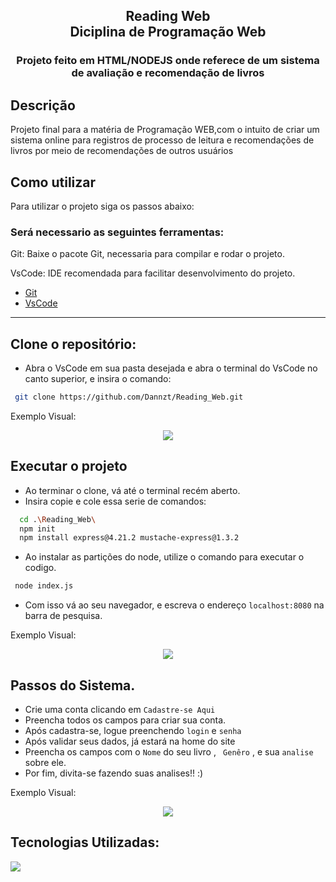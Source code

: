 
 <h2 align="center">Reading Web <br> Diciplina de Programação Web  </a> </h2>
    
 <h3 align="center">Projeto feito em HTML/NODEJS onde referece de um sistema de avaliação e recomendação de livros </a> </h3>


## Descrição
Projeto final para a matéria de Programação WEB,com o intuito de criar um sistema online para registros de processo de leitura e recomendações de livros por meio de recomendações de outros usuários

## Como utilizar 
Para utilizar o projeto siga os passos abaixo: 

### Será necessario as seguintes ferramentas: 
Git: Baixe o pacote Git, necessaria para compilar e rodar o projeto.

VsCode: IDE recomendada para facilitar desenvolvimento do projeto.

- [Git](https://git-scm.com/downloads)
- [VsCode](https://code.visualstudio.com) 
 
 ------------------
 ## Clone o repositório: 
 - Abra o VsCode em sua pasta desejada e abra o terminal do VsCode no canto superior, e insira o comando: 
 ```bash
  git clone https://github.com/Dannzt/Reading_Web.git
```
Exemplo Visual: 
<p align="center">
<img  src="https://i.imgur.com/FsHi8R1.gif"
</p>

## Executar o projeto 
- Ao terminar o clone, vá até o terminal recém aberto.
- Insira copie e cole essa serie de comandos: 
```bash
  cd .\Reading_Web\
  npm init 
  npm install express@4.21.2 mustache-express@1.3.2
```
- Ao instalar as partições do node, utilize o comando para executar o codigo.
 ```bash
  node index.js
```
- Com isso vá ao seu navegador, e escreva o endereço ``` localhost:8080 ``` na barra de pesquisa.

Exemplo Visual: 
<p align="center">
<img  src="https://i.imgur.com/nyelrnc.gif"
</p>

## Passos do Sistema.
- Crie uma conta clicando em ``` Cadastre-se Aqui ``` 
- Preencha todos os campos para criar sua conta.
- Após cadastra-se, logue preenchendo ``` login ``` e ``` senha ```
- Após validar seus dados, já estará na home do site
- Preencha os campos com o ``` Nome ``` do seu livro , ``` Genêro``` ,  e sua ```analise ``` sobre ele.
 - Por fim, divita-se fazendo suas analises!! :) 

Exemplo Visual: 
<p align="center">
<img  src="https://i.imgur.com/manYDL7.gif"
</p>

## Tecnologias Utilizadas: 

 <img src="https://skillicons.dev/icons?i=js,nodejs,html,sqlite" />

 

